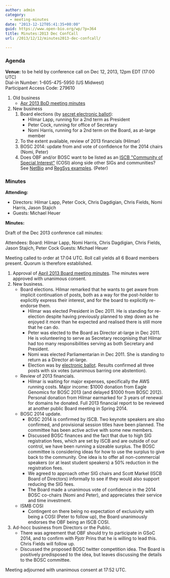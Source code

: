 ```yaml
---
author: admin
category:
  - meeting-minutes
date: "2013-12-12T05:41:35+00:00"
guid: https://www.open-bio.org/wp/?p=364
title: Minutes:2013 Dec ConfCall
url: /2013/12/12/minutes2013-dec-confcall/

---
```

### Agenda

**Venue:** to be held by conference call on Dec 12, 2013, 12pm EDT (17:00 UTC)   
Dial-in Number: 1-605-475-5950 (US Midwest)   
Participant Access Code: 279610

1. Old business
   - [Apr 2013 BoD meeting minutes](/wiki/Minutes:2013_Apr_ConfCall)
1. New business
   1. Board elections (by [secret electronic ballot](https://vote.heliosvoting.org/helios/e/obf-board-dec2013)):
      - Hilmar Lapp, running for a 2nd term as President
      - Peter Cock, running for office of Secretary
      - Nomi Harris, running for a 2nd term on the Board, as at-large member
   1. To the extent available, review of 2013 financials (Hilmar)
   1. BOSC 2014: update from and vote of confidence for the 2014 chairs (Nomi, Peter)
   1. Does OBF and/or BOSC want to be listed as an [ISCB "Community of Special Interest"](http://www.iscb.org/iscb-affiliates-cosis) (COSI) along side other SIGs and communities? See [NetBio](http://www.iscb.org/iscb-netbio-cosi) and [RegSys examples](http://www.iscb.org/iscb-regsys-cosi). (Peter)

### Minutes

**Attending:**

- Directors: Hilmar Lapp, Peter Cock, Chris Dagdigian, Chris Fields, Nomi Harris, Jason Stajich
- Guests: Michael Heuer

**Minutes:**

Draft of the Dec 2013 conference call minutes:

Attendees: Board: Hilmar Lapp, Nomi Harris, Chris Dagdigian, Chris Fields, Jason Stajich, Peter Cock Guests: Michael Heuer

Meeting called to order at 17:04 UTC. Roll call yields all 6 Board members present. Quorum is therefore established.

1. Approval of [April 2013 Board meeting minutes](/wiki/Minutes:2013_Apr_ConfCall). The minutes were approved with unanimous consent.
1. New business.
   - Board elections. Hilmar remarked that he wants to get aware from implicit continuation of posts, both as a way for the post-holder to explicitly express their interest, and for the board to explicitly re-endorse them.
     - Hilmar was elected President in Dec 2011. He is standing for re-election despite having previously planned to step down as he enjoyed it more than he expected and realised there is still more that he can do.
     - Peter was elected to the Board as Director at-large in Dec 2011. He is volunteering to serve as Secretary recognising that Hilmar had too many responsibilities serving as both Secretary and President.
     - Nomi was elected Parliamentarian in Dec 2011. She is standing to return as a Director at-large.
     - Election was by [electronic ballot](https://vote.heliosvoting.org/helios/e/obf-board-dec2013). Results confirmed all three posts with six votes (unanimous barring one abstention).
   - Review of 2013 financials.
     - Hilmar is waiting for major expenses, specifically the AWS running costs. Major income: $1000 donation from Eagle Genomics for BOSC 2013 (and delayed $1000 from BOSC 2012). Personal donation from Hilmar earmarked for 3 years of renewal for domains he donated. Full 2013 financial report to be reviewed at another public Board meeting in Spring 2014.
   - BOSC 2014 update.
     - BOSC 2014 is confirmed by ISCB. Two keynote speakers are also confirmed, and provisional session titles have been planned. The committee has been active active with some new members.
     - Discussed BOSC finances and the fact that due to high SIG registration fees, which are set by ISCB and are outside of our control, we have been running a sizeable surplus. The BOSC committee is considering ideas for how to use the surplus to give back to the community. One idea is to offer all non-commercial speakers (or at least student speakers) a 50% reduction in the registration fees.
     - We agreed to approach other SIG chairs and Scott Markel (ISCB Board of Directors) informally to see if they would also support reducing the SIG fees.
     - The Board made a unanimous vote of confidence in the 2014 BOSC co-chairs (Nomi and Peter), and appreciates their service and time investment.
   - ISMB COSI
     - Contingent on there being no expectation of exclusivity with being a COSI (Peter to follow up), the Board unanimously endorses the OBF being an ISCB COSI.
1. Ad-hocc business from Directors or the Public.
   - There was agreement that OBF should try to participate in GSoC 2014, and to confirm with Pjotr Prins that he is willing to lead this. Chris Fields will follow up.
   - Discussed the proposed BOSC twitter competition idea. The Board is positively predisposed to the idea, but leaves discussing the details to the BOSC committee.

Meeting adjourned with unanimous consent at 17:52 UTC.
